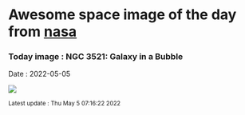 
# Awesome space image of the day from [nasa](https://api.nasa.gov/)

### Today image : NGC 3521: Galaxy in a Bubble

Date : 2022-05-05


![](https://apod.nasa.gov/apod/image/2205/NGC3521LRGBHaAPOD-20_1024.jpg)

<small>Latest update : Thu May  5 07:16:22 2022</small>


